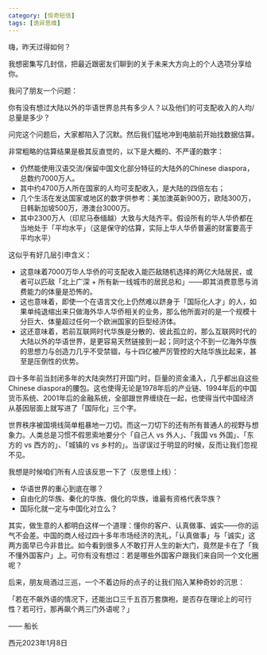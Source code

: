 ```yaml
---
category: [惊奇短信]
tags: [诡异思维]
---
```


嗨，昨天过得如何？

我想密集写几封信，把最近跟密友们聊到的关于未来大方向上的个人选项分享给你。

我问了朋友一个问题：

你有没有想过大陆以外的华语世界总共有多少人？以及他们的可支配收入的人均/总量是多少？

问完这个问题后，大家都陷入了沉默。然后我们猛地冲到电脑前开始找数据估算。

非常粗略的估算结果是极其反直觉的，以下是大概的、不严谨的数字：

- 仍然能使用汉语交流/保留中国文化部分特征的大陆外的Chinese diaspora，总数约7000万人。
- 其中约4700万人所在国家的人均可支配收入，是大陆的四倍左右；
- 几个生活在发达国家或地区的数字供参考：美加澳英新900万，欧陆300万，日韩新加坡500万，港澳台3000万。
- 其中2300万人（印尼马泰缅越）大致与大陆齐平。假设所有的华人华侨都在当地处于「平均水平」（这是保守的估算，实际上华人华侨普遍的财富要高于平均水平）

这似乎有好几层引申含义：

- 这意味着7000万华人华侨的可支配收入能匹敌随机选择的两亿大陆居民，或者可以匹敌「北上广深 + 所有新一线城市的居民总和」——即其消费意愿与消费能力的体量是恐怖的。
- 这也意味着，即使一个在语言文化上仍然难以跻身于「国际化人才」的人，如果单纯退缩出来只做海外华人华侨相关的业务，那么他所面对的是一个规模十分巨大、体量超过任何一个欧洲国家的巨型经济体。
- 这还意味着，若前互联网时代华族是分散的、彼此孤立的，那么互联网时代的大陆以外的华语世界，是更容易天然链接到一起；同时这个不到一亿海外华族的思想力与创造力几乎不受禁锢，与十四亿被严厉管控的大陆华族比起来，甚至是压倒性的优势。

四十多年前当封闭多年的大陆突然打开国门时，巨量的资金涌入，几乎都出自这些Chinese diaspora的腰包。这也使得无论是1978年后的产业链、1994年后的中国货币系统、2001年后的金融系统，全部跟世界缠绕在一起，也使得当代中国经济从基因层面上就写进了「国际化」三个字。

世界秩序被国境线简单粗暴地一刀切。而这一刀切下的还有所有普通人的视野与想象力。人类总是习惯不假思索地要分个「自己人 vs 外人」、「我国 vs 外国」、「东方的 vs 西方的」、「城镇的 vs 乡村的」。当谬误过于明显的时候，反而让我们忽视不见。

我想是时候咱们所有人应该反思一下了（反思怪上线）：

- 华语世界的重心到底在哪？
- 自由化的华族、秦化的华族、俄化的华族，谁最有资格代表华族？
- 国际化就一定与中国化对立么？

其实，做生意的人都明白这样一个道理：懂你的客户、认真做事、诚实——你的运气不会差。中国的商人经过四十多年市场经济的洗礼，「认真做事」与「诚实」这两方面早已今非昔比。如今看到很多人不敢打开人生的新大门，竟然是卡在了「我不懂外国客户」上。可你有没有想过：若是哪些外国客户跟我们来自同一个文化圈呢？

后来，朋友局酒过三巡，一个不着边际的点子的让我们陷入某种奇妙的沉思：

「若在不飙外语的情况下，还能出口三千五百万套旗袍，是否存在理论上的可行性？若可行，那再飙个两三门外语呢？」

—— 船长

西元2023年1月8日
